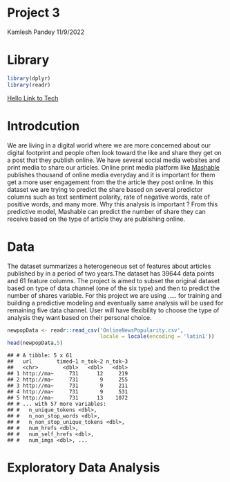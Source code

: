 Project 3
================
Kamlesh Pandey
11/9/2022

# Library

``` r
library(dplyr)
library(readr)
```
[Hello Link to Tech](data_channel_is_lifestyle.html)
# Introdcution

We are living in a digital world where we are more concerned about our
digital footprint and people often look toward the like and share they
get on a post that they publish online. We have several social media
websites and print media to share our articles. Online print media
platform like [Mashable](www.mashable.com) publishes thousand of online
media everyday and it is important for them get a more user engagement
from the the article they post online. In this dataset we are trying to
predict the share based on several predictor columns such as text
sentiment polarity, rate of negative words, rate of positive words, and
many more. Why this analysis is important ? From this predictive model,
Mashable can predict the number of share they can receive based on the
type of article they are publishing online.

# Data

The dataset summarizes a heterogeneous set of features about articles
published by in a period of two years.The dataset has 39644 data points
and 61 feature columns. The project is aimed to subset the original
dataset based on type of data channel (one of the six type) and then to
predict the number of shares variable. For this project we are using …..
for training and building a predictive modeling and eventually same
analysis will be used for remaining five data channel. User will have
flexibility to choose the type of analysis they want based on their
personal choice.

``` r
newpopData <- readr::read_csv('OnlineNewsPopularity.csv',
                              locale = locale(encoding = 'latin1'))
head(newpopData,5)
```

    ## # A tibble: 5 x 61
    ##   url        timed~1 n_tok~2 n_tok~3
    ##   <chr>        <dbl>   <dbl>   <dbl>
    ## 1 http://ma~     731      12     219
    ## 2 http://ma~     731       9     255
    ## 3 http://ma~     731       9     211
    ## 4 http://ma~     731       9     531
    ## 5 http://ma~     731      13    1072
    ## # ... with 57 more variables:
    ## #   n_unique_tokens <dbl>,
    ## #   n_non_stop_words <dbl>,
    ## #   n_non_stop_unique_tokens <dbl>,
    ## #   num_hrefs <dbl>,
    ## #   num_self_hrefs <dbl>,
    ## #   num_imgs <dbl>, ...

# Exploratory Data Analysis
